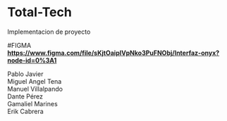 # Total-Tech
Implementacion de proyecto

#FIGMA <br>
<strong>https://www.figma.com/file/sKjtOaipIVpNko3PuFNObj/Interfaz-onyx?node-id=0%3A1 </strong>

Pablo Javier <br>
Miguel Angel Tena <br>
Manuel Villalpando <br>
Dante Pérez <br>
Gamaliel Marines <br>
Erik Cabrera <br>


